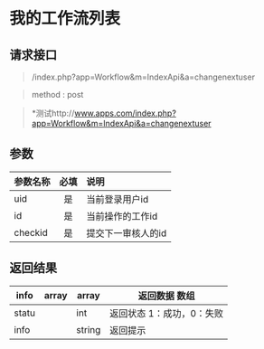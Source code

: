 # 我的工作流列表
## 请求接口 

> /index.php?app=Workflow&m=IndexApi&a=changenextuser

>  method : post

> *测试http://www.apps.com/index.php?app=Workflow&m=IndexApi&a=changenextuser
## 参数

| 参数名称      |    必填 | 说明  |
| :-------- | :--------:| :-- |
|uid| 是| 当前登录用户id  |
|id| 是| 当前操作的工作id  |
|checkid| 是| 提交下一审核人的id  |


## 返回结果

|info|array | array | 返回数据 数组|
|----|----|----|-----|
|statu| |int|返回状态 1：成功，0：失败|
|info||string|返回提示|

